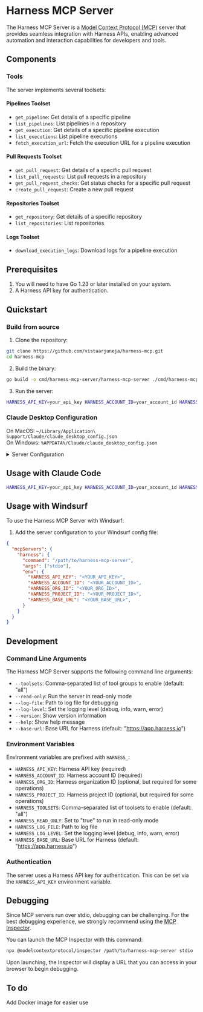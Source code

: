 # Harness MCP Server

The Harness MCP Server is a [Model Context Protocol (MCP)](https://modelcontextprotocol.io/introduction) server that provides seamless integration with Harness APIs, enabling advanced automation and interaction capabilities for developers and tools.

## Components

### Tools

The server implements several toolsets:

#### Pipelines Toolset
- `get_pipeline`: Get details of a specific pipeline
- `list_pipelines`: List pipelines in a repository
- `get_execution`: Get details of a specific pipeline execution
- `list_executions`: List pipeline executions
- `fetch_execution_url`: Fetch the execution URL for a pipeline execution

#### Pull Requests Toolset
- `get_pull_request`: Get details of a specific pull request
- `list_pull_requests`: List pull requests in a repository
- `get_pull_request_checks`: Get status checks for a specific pull request
- `create_pull_request`: Create a new pull request

#### Repositories Toolset
- `get_repository`: Get details of a specific repository
- `list_repositories`: List repositories

#### Logs Toolset
- `download_execution_logs`: Download logs for a pipeline execution

## Prerequisites

1. You will need to have Go 1.23 or later installed on your system.
2. A Harness API key for authentication.

## Quickstart

### Build from source

1. Clone the repository:
```bash
git clone https://github.com/vistaarjuneja/harness-mcp.git
cd harness-mcp
```

2. Build the binary:
```bash
go build -o cmd/harness-mcp-server/harness-mcp-server ./cmd/harness-mcp-server
```

3. Run the server:
```bash
HARNESS_API_KEY=your_api_key HARNESS_ACCOUNT_ID=your_account_id HARNESS_ORG_ID=your_org_id HARNESS_PROJECT_ID=your_project_id ./cmd/harness-mcp-server/harness-mcp-server stdio
```

### Claude Desktop Configuration

On MacOS: `~/Library/Application\ Support/Claude/claude_desktop_config.json`  
On Windows: `%APPDATA%/Claude/claude_desktop_config.json`

<details>
  <summary>Server Configuration</summary>
  
  ```json
  {
    "mcpServers": {
      "harness": {
        "command": "/path/to/harness-mcp-server",
        "args": ["stdio"],
        "env": {
          "HARNESS_API_KEY": "<YOUR_API_KEY>",
          "HARNESS_ACCOUNT_ID": "<YOUR_ACCOUNT_ID>",
          "HARNESS_ORG_ID": "<YOUR_ORG_ID>",
          "HARNESS_PROJECT_ID": "<YOUR_PROJECT_ID>"
        }
      }
    }
  }
  ```
</details>

## Usage with Claude Code

```bash
HARNESS_API_KEY=your_api_key HARNESS_ACCOUNT_ID=your_account_id HARNESS_ORG_ID=your_org_id HARNESS_PROJECT_ID=your_project_id ./cmd/harness-mcp-server/harness-mcp-server stdio
```

## Usage with Windsurf

To use the Harness MCP Server with Windsurf:

1. Add the server configuration to your Windsurf config file:

```json
{
  "mcpServers": {
    "harness": {
      "command": "/path/to/harness-mcp-server",
      "args": ["stdio"],
      "env": {
        "HARNESS_API_KEY": "<YOUR_API_KEY>",
        "HARNESS_ACCOUNT_ID": "<YOUR_ACCOUNT_ID>",
        "HARNESS_ORG_ID": "<YOUR_ORG_ID>",
        "HARNESS_PROJECT_ID": "<YOUR_PROJECT_ID>",
        "HARNESS_BASE_URL": "<YOUR_BASE_URL>",
      }
    }
  }
}
```

## Development

### Command Line Arguments

The Harness MCP Server supports the following command line arguments:

- `--toolsets`: Comma-separated list of tool groups to enable (default: "all")
- `--read-only`: Run the server in read-only mode
- `--log-file`: Path to log file for debugging
- `--log-level`: Set the logging level (debug, info, warn, error)
- `--version`: Show version information
- `--help`: Show help message
- `--base-url`: Base URL for Harness (default: "https://app.harness.io")

### Environment Variables

Environment variables are prefixed with `HARNESS_`:

- `HARNESS_API_KEY`: Harness API key (required)
- `HARNESS_ACCOUNT_ID`: Harness account ID (required)
- `HARNESS_ORG_ID`: Harness organization ID (optional, but required for some operations)
- `HARNESS_PROJECT_ID`: Harness project ID (optional, but required for some operations)
- `HARNESS_TOOLSETS`: Comma-separated list of toolsets to enable (default: "all")
- `HARNESS_READ_ONLY`: Set to "true" to run in read-only mode
- `HARNESS_LOG_FILE`: Path to log file
- `HARNESS_LOG_LEVEL`: Set the logging level (debug, info, warn, error)
- `HARNESS_BASE_URL`: Base URL for Harness (default: "https://app.harness.io")

### Authentication

The server uses a Harness API key for authentication. This can be set via the `HARNESS_API_KEY` environment variable.

## Debugging

Since MCP servers run over stdio, debugging can be challenging. For the best debugging experience, we strongly recommend using the [MCP Inspector](https://github.com/modelcontextprotocol/inspector).

You can launch the MCP Inspector with this command:

```bash
npx @modelcontextprotocol/inspector /path/to/harness-mcp-server stdio
```

Upon launching, the Inspector will display a URL that you can access in your browser to begin debugging.

## To do

Add Docker image for easier use